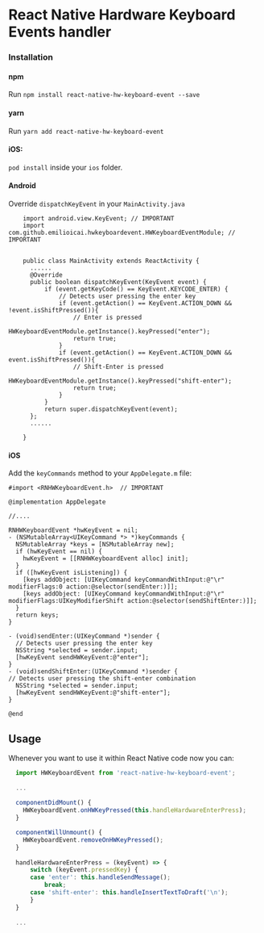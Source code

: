 # React Native Hardware Keyboard Events handler

### Installation

#### npm

Run `npm install react-native-hw-keyboard-event --save`

#### yarn

Run `yarn add react-native-hw-keyboard-event`


#### iOS: 

 `pod install`  inside your `ios` folder.

#### Android

Override `dispatchKeyEvent` in your `MainActivity.java`

```
    import android.view.KeyEvent; // IMPORTANT
    import com.github.emilioicai.hwkeyboardevent.HWKeyboardEventModule; // IMPORTANT


    public class MainActivity extends ReactActivity {
      ......
      @Override
      public boolean dispatchKeyEvent(KeyEvent event) {
          if (event.getKeyCode() == KeyEvent.KEYCODE_ENTER) {
              // Detects user pressing the enter key
              if (event.getAction() == KeyEvent.ACTION_DOWN && !event.isShiftPressed()){
                  // Enter is pressed
                  HWKeyboardEventModule.getInstance().keyPressed("enter");
                  return true;
              }
              if (event.getAction() == KeyEvent.ACTION_DOWN && event.isShiftPressed()){
                  // Shift-Enter is pressed
                  HWKeyboardEventModule.getInstance().keyPressed("shift-enter");
                  return true;
              }
          }
          return super.dispatchKeyEvent(event);
      };
      ......

    }
```

#### iOS

Add the `keyCommands` method to your `AppDelegate.m` file:

```objc
#import <RNHWKeyboardEvent.h>  // IMPORTANT

@implementation AppDelegate

//....

RNHWKeyboardEvent *hwKeyEvent = nil;
- (NSMutableArray<UIKeyCommand *> *)keyCommands {
  NSMutableArray *keys = [NSMutableArray new];
  if (hwKeyEvent == nil) {
    hwKeyEvent = [[RNHWKeyboardEvent alloc] init];
  }
  if ([hwKeyEvent isListening]) {
    [keys addObject: [UIKeyCommand keyCommandWithInput:@"\r" modifierFlags:0 action:@selector(sendEnter:)]];
    [keys addObject: [UIKeyCommand keyCommandWithInput:@"\r" modifierFlags:UIKeyModifierShift action:@selector(sendShiftEnter:)]];
  }
  return keys;
}

- (void)sendEnter:(UIKeyCommand *)sender {
  // Detects user pressing the enter key
  NSString *selected = sender.input;
  [hwKeyEvent sendHWKeyEvent:@"enter"];
}
- (void)sendShiftEnter:(UIKeyCommand *)sender {
// Detects user pressing the shift-enter combination
  NSString *selected = sender.input;
  [hwKeyEvent sendHWKeyEvent:@"shift-enter"];
}

@end
```

## Usage

Whenever you want to use it within React Native code now you can:

```javascript
  import HWKeyboardEvent from 'react-native-hw-keyboard-event';
  
  ...
  
  componentDidMount() {
    HWKeyboardEvent.onHWKeyPressed(this.handleHardwareEnterPress);
  }

  componentWillUnmount() {
    HWKeyboardEvent.removeOnHWKeyPressed();
  }
  
  handleHardwareEnterPress = (keyEvent) => {
      switch (keyEvent.pressedKey) {
      case 'enter': this.handleSendMessage();
          break;
      case 'shift-enter': this.handleInsertTextToDraft('\n');
      }
  }
  
  ...
```
